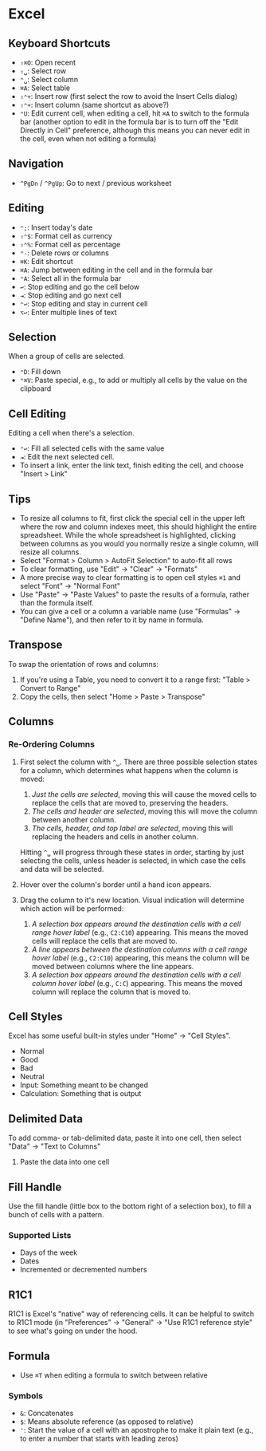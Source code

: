 # Excel

## Keyboard Shortcuts

- `⇧⌘O`: Open recent
- `⇧␣`: Select row
- `⌃␣`: Select column
- `⌘A`: Select table
- `⇧⌃+`: Insert row (first select the row to avoid the Insert Cells dialog)
- `⇧⌃+`: Insert column (same shortcut as above?)
- `⌃U`: Edit current cell, when editing a cell, hit `⌘A` to switch to the formula bar (another option to edit in the formula bar is to turn off the "Edit Directly in Cell" preference, although this means you can never edit in the cell, even when not editing a formula)

## Navigation

- `^PgDn` / `^PgUp`: Go to next / previous worksheet

## Editing

- `⌃;`: Insert today's date
- `⇧⌃$`: Format cell as currency
- `⇧⌃%`: Format cell as percentage
- `⌃-`: Delete rows or columns
- `⌘K`: Edit shortcut
- `⌘A`: Jump between editing in the cell and in the formula bar
- `⌃A`: Select all in the formula bar
- `↩`: Stop editing and go the cell below
- `⇥`: Stop editing and go next cell
- `⌃↩`: Stop editing and stay in current cell
- `⌥↩`: Enter multiple lines of text

## Selection

When a group of cells are selected.

- `⌃D`: Fill down
- `⌃⌘V`: Paste special, e.g., to add or multiply all cells by the value on the clipboard

## Cell Editing

Editing a cell when there's a selection.

- `⌃↩`: Fill all selected cells with the same value
- `⇥`: Edit the next selected cell.
- To insert a link, enter the link text, finish editing the cell, and choose "Insert > Link"

## Tips

- To resize all columns to fit, first click the special cell in the upper left where the row and column indexes meet, this should highlight the entire spreadsheet. While the whole spreadsheet is highlighted, clicking between columns as you would you normally resize a single column, will resize all columns.
- Select "Format > Column > AutoFit Selection" to auto-fit all rows
- To clear formatting, use "Edit" -> "Clear" -> "Formats"
- A more precise way to clear formatting is to open cell styles `⌘1` and select "Font" -> "Normal Font"
- Use "Paste" -> "Paste Values" to paste the results of a formula, rather than the formula itself.
- You can give a cell or a column a variable name (use "Formulas" -> "Define Name"), and then refer to it by name in formula.

## Transpose

To swap the orientation of rows and columns:

1. If you're using a Table, you need to convert it to a range first: "Table > Convert to Range"
2. Copy the cells, then select "Home > Paste > Transpose"

## Columns

### Re-Ordering Columns

1. First select the column with `^␣`. There are three possible selection states for a column, which determines what happens when the column is moved:

    1. *Just the cells are selected*, moving this will cause the moved cells to replace the cells that are moved to, preserving the headers.
    2. *The cells and header are selected*, moving this will move the column between another column.
	3. *The cells, header, and top label are selected*, moving this will replacing the headers and cells in another column.

	Hitting `^␣` will progress through these states in order, starting by just selecting the cells, unless header is selected, in which case the cells and data will be selected.
2. Hover over the column's border until a hand icon appears.
3. Drag the column to it's new location. Visual indication will determine which action will be performed:
	1. *A selection box appears around the destination cells with a cell range hover label* (e.g., `C2:C10`) appearing. This means the moved cells will replace the cells that are moved to.
	2. *A line appears between the destination columns with a cell range hover label* (e.g., `C2:C10`) appearing, this means the column will be moved between columns where the line appears.
	3. *A selection box appears around the destination cells with a cell column hover label* (e.g., `C:C`) appearing. This means the moved column will replace the column that is moved to.

## Cell Styles

Excel has some useful built-in styles under "Home" -> "Cell Styles".

- Normal
- Good
- Bad
- Neutral
- Input: Something meant to be changed
- Calculation: Something that is output

## Delimited Data

To add comma- or tab-delimited data, paste it into one cell, then select "Data" -> "Text to Columns"

1. Paste the data into one cell

## Fill Handle

Use the fill handle (little box to the bottom right of a selection box), to fill a bunch of cells with a pattern.

### Supported Lists

- Days of the week
- Dates
- Incremented or decremented numbers

## R1C1

R1C1 is Excel's "native" way of referencing cells. It can be helpful to switch to R1C1 mode (in "Preferences" -> "General" -> "Use R1C1 reference style" to see what's going on under the hood.

## Formula

- Use `⌘T` when editing a formula to switch between relative

### Symbols

- `&`: Concatenates
- `$`: Means absolute reference (as opposed to relative)
- `'`: Start the value of a cell with an apostrophe to make it plain text (e.g., to enter a number that starts with leading zeros)

